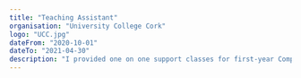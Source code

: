 ```yaml
---
title: "Teaching Assistant"
organisation: "University College Cork"
logo: "UCC.jpg"
dateFrom: "2020-10-01"
dateTo: "2021-04-30"
description: "I provided one on one support classes for first-year Computer Science students in all first-year modules via the CSIT Solas programme run at UCC. Additionally, I demonstrated Python during the labs for 1st-year Computer Science students in Introduction to Programming (CS1117)."
---
```

